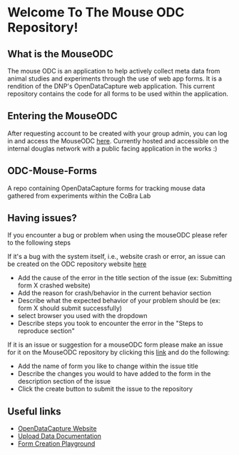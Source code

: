 # Welcome To The Mouse ODC Repository!

## What is the MouseODC

The mouse ODC is an application to help actively collect meta data from animal studies and experiments through the use of web app forms. It is a rendition of the DNP's OpenDataCapture web application. This current repository contains the code for all forms to be used within the application. 
## Entering the MouseODC

After requesting account to be created with your group admin, you can log in and access the MouseODC  [here](http://mouseodc.douglas.rtss.qc.ca/auth/login). Currently hosted and accessible on the internal douglas network with a public facing application in the works :)

## ODC-Mouse-Forms
A repo containing OpenDataCapture forms for tracking mouse data gathered from experiments within the CoBra Lab

## Having issues?

If you encounter a bug or problem when using the mouseODC please refer to the following steps

If it's a bug with the system itself, i.e., website crash or error, an issue can be created on the ODC repository website [here](https://github.com/DouglasNeuroInformatics/OpenDataCapture/issues/new?template=bug.yaml)

 - Add the cause of the error in the title section of the issue (ex: Submitting form X crashed website)
 - Add the reason for crash/behavior in the current behavior section
 - Describe what the expected behavior of your problem should be (ex: form X should submit successfully)
 - select browser you used with the dropdown
 - Describe steps you took to encounter the error in the "Steps to reproduce section"


 If it is an issue or suggestion for a mouseODC form please make an issue for it on the MouseODC repository by clicking this [link](https://github.com/CoBrALab/ODC-Mouse-Forms/issues/new) and do the following:
 
 - Add the name of form you like to change within the issue title
 - Describe the changes you would to have added to the form in the description section of the issue
 - Click the create button to submit the issue to the repository

 ## Useful links

- [OpenDataCapture Website](https://opendatacapture.org/en/)
- [Upload Data Documentation](https://opendatacapture.org/en/docs/guides/how-to-upload-data/)
- [Form Creation Playground](https://playground.opendatacapture.org/)

